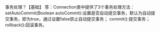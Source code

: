 事务处理？【基础】
 答：Connection类中提供了3个事务处理方法：setAutoCommit(Boolean autoCommit):设置是否自动提交事务，默认为自动提交事务，即为true，通过设置false禁止自动提交事务； commit():提交事务； rollback():回滚事务。